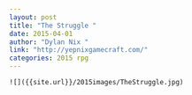 ```yaml
---
layout: post
title: "The Struggle "
date: 2015-04-01
author: "Dylan Nix "
link: "http://yepnixgamecraft.com/"
categories: 2015 rpg
---
```

```
![]({{site.url}}/2015images/TheStruggle.jpg)
```
